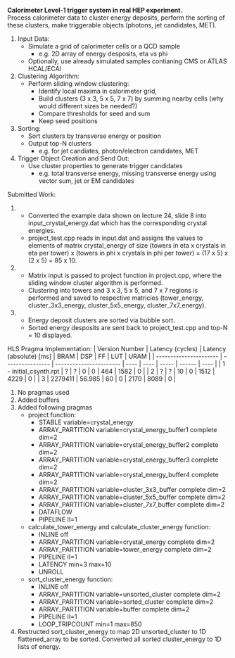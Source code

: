 **Calorimeter Level-1 trigger system in real HEP experiment.**  
Process calorimeter data to cluster energy deposits, perform the sorting of these clusters, make triggerable objects (photons, jet candidates, MET).
1. Input Data:
    - Simulate a grid of calorimeter cells or a QCD sample
        - e.g. 2D array of energy desposits, eta vs phi 
    - Optionally, use already simulated samples contianing CMS or ATLAS HCAL/ECAl
2. Clustering Algorithm:
    - Perform sliding window clustering:
        - Identify local maxima in calorimeter grid,
        - Build clusters (3 x 3, 5 x 5, 7 x 7) by summing nearby cells (why would different sizes be needed?)
        - Compare thresholds for seed and sum
        - Keep seed positions
3. Sorting:
    - Sort clusters by transverse energy or position
    - Output top-N clusters
        - e.g. for jet candiates, photon/electron candidates, MET
4. Trigger Object Creation and Send Out:
    - Use cluster properties to generate trigger candidates
        - e.g. total transverse energy, missing transverse energy using vector sum, jet or EM candidates  

Submitted Work:  
1.  - Converted the example data shown on lecture 24, slide 8 into input_crystal_energy.dat which has the corresponding crystal energies.
    - project_test.cpp reads in input.dat and assigns the values to elements of matrix crystal_energy of size (towers in eta x crystals in eta per tower) x (towers in phi x crystals in phi per tower) = (17 x 5) x (2 x 5) = 85 x 10.
2.  - Matrix input is passed to project function in project.cpp, where the sliding window cluster algorithm is performed.
    - Clustering into towers and 3 x 3, 5 x 5, and 7 x 7 regions is performed and saved to  respective matricies (tower_energy, cluster_3x3_energy, cluster_5x5_energy, cluster_7x7_energy).
3.  - Energy deposit clusters are sorted via bubble sort.
    - Sorted energy desposits are sent back to project_test.cpp and top-N = 10 displayed.

HLS Pragma Implementation:
| Version Number         | Latency (cycles) | Latency (absolute) [ms] | BRAM | DSP  | FF    | LUT    | URAM |
| ---------------------- | ---------------- | ----------------------- | ---- | ---- | ----- | ------ | ---- |
| 1 - initial_csynth.rpt | ?                | ?                       | 0    | 0    | 464   | 1582   | 0    |
| 2                      | ?                | ?                       | 10   | 0    | 1512  | 4229   | 0    |
| 3                      | 2279411          | 56.985                  | 60   | 0    | 2170  | 8089   | 0    |
1. No pragmas used
2. Added buffers
3. Added following pragmas  
    - project function:
        - STABLE variable=crystal_energy
        - ARRAY_PARTITION variable=crystal_energy_buffer1 complete dim=2
        - ARRAY_PARTITION variable=crystal_energy_buffer2 complete dim=2
        - ARRAY_PARTITION variable=crystal_energy_buffer3 complete dim=2
        - ARRAY_PARTITION variable=crystal_energy_buffer4 complete dim=2
        - ARRAY_PARTITION variable=cluster_3x3_buffer complete dim=2
        - ARRAY_PARTITION variable=cluster_5x5_buffer complete dim=2
        - ARRAY_PARTITION variable=cluster_7x7_buffer complete dim=2
        - DATAFLOW
        - PIPELINE II=1  
    - calculate_tower_energy and calculate_cluster_energy function:
        - INLINE off
        - ARRAY_PARTITION variable=crystal_energy complete dim=2
        - ARRAY_PARTITION variable=tower_energy complete dim=2
        - PIPELINE II=1
        - LATENCY min=3 max=10
        - UNROLL
    - sort_cluster_energy function:
        - INLINE off
        - ARRAY_PARTITION variable=unsorted_cluster complete dim=2
        - ARRAY_PARTITION variable=sorted_cluster complete dim=2
        - ARRAY_PARTITION variable=buffer complete dim=2
        - PIPELINE II=1
        - LOOP_TRIPCOUNT min=1 max=850
4. Restructed sort_cluster_energy to map 2D unsorted_cluster to 1D flattened_array to be sorted. Converted all sorted cluster_energy to 1D lists of energy.
